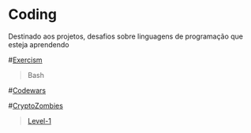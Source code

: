 # Coding
Destinado aos projetos, desafios sobre linguagens de programação que esteja aprendendo

#[Exercism](https://exercism.org/)
> Bash

#[Codewars](https://www.codewars.com/)

#[CryptoZombies](https://cryptozombies.io/)
>[Level-1](https://share.cryptozombies.io/pt/lesson/1/share/leonardo?id=Y3p8MTMxMzA1)
